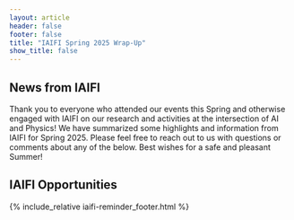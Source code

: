 ```yaml
---
layout: article
header: false
footer: false
title: "IAIFI Spring 2025 Wrap-Up"
show_title: false
--- 
```


## News from IAIFI

Thank you to everyone who attended our events this Spring and otherwise engaged with IAIFI on our research and activities at the intersection of AI and Physics! We have summarized some highlights and information from IAIFI for Spring 2025. Please feel free to reach out to us with questions or comments about any of the below. Best wishes for a safe and pleasant Summer!

## IAIFI Opportunities



{% include_relative iaifi-reminder_footer.html %}

